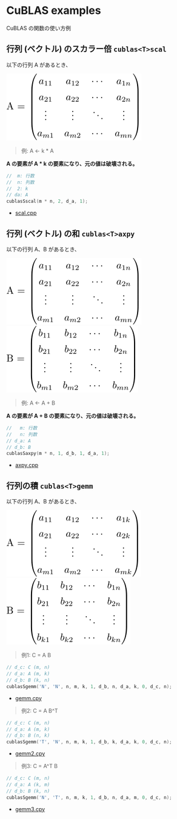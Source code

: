 # CuBLAS examples
CuBLAS の関数の使い方例

## 行列 (ベクトル) のスカラー倍 `cublas<T>scal`
以下の行列 A があるとき、

![A](images/A_mn.svg)

> 例: A <- k * A

**A の要素が A * k の要素になり、元の値は破壊される。**

```cpp
//  m: 行数
//  n: 列数
//  2: k
// da: A
cublasSscal(m * n, 2, d_a, 1);
```

- [scal.cpp](scal.cpp)

## 行列 (ベクトル) の和 `cublas<T>axpy`
以下の行列 A、B があるとき、

![A](images/A_mn.svg) ![B](images/B_mn.svg)

> 例: A <- A + B

**A の要素が A + B の要素になり、元の値は破壊される。**

```cpp
//   m: 行数
//   n: 列数
// d_a: A
// d_b: B
cublasSaxpy(m * n, 1, d_b, 1, d_a, 1);
```

- [axpy.cpp](axpy.cpp)

## 行列の積 `cublas<T>gemm`
以下の行列 A、B があるとき、

![A](images/A.svg) ![B](images/B.svg)

> 例1: C = A B
```cpp
// d_c: C (m, n)
// d_a: A (m, k)
// d_b: B (k, n)
cublasSgemm('N', 'N', n, m, k, 1, d_b, n, d_a, k, 0, d_c, n);
```

- [gemm.cpy](gemm.cpy)

> 例2: C = A B^T
```cpp
// d_c: C (m, n)
// d_a: A (m, k)
// d_b: B (n, k)
cublasSgemm('T', 'N', n, m, k, 1, d_b, k, d_a, k, 0, d_c, n);
```

- [gemm2.cpy](gemm2.cpy)

> 例3: C = A^T B
```cpp
// d_c: C (m, n)
// d_a: A (k, m)
// d_b: B (k, n)
cublasSgemm('N', 'T', n, m, k, 1, d_b, n, d_a, m, 0, d_c, n);
```

- [gemm3.cpy](gemm3.cpy)